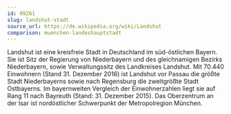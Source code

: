 ```yaml
---
id: 09261
slug: landshut-stadt
source_url: https://de.wikipedia.org/wiki/Landshut
comparison: muenchen-landeshauptstadt
---
```


Landshut ist eine kreisfreie Stadt in Deutschland im süd-östlichen Bayern. Sie ist Sitz der Regierung von Niederbayern und des gleichnamigen Bezirks Niederbayern, sowie Verwaltungssitz des Landkreises Landshut. Mit 70.440 Einwohnern (Stand 31. Dezember 2016) ist Landshut vor Passau die größte Stadt Niederbayerns sowie nach Regensburg die zweitgrößte Stadt Ostbayerns. Im bayernweiten Vergleich der Einwohnerzahlen liegt sie auf Rang 11 nach Bayreuth (Stand: 31. Dezember 2015). Das Oberzentrum an der Isar ist nordöstlicher Schwerpunkt der Metropolregion München.

